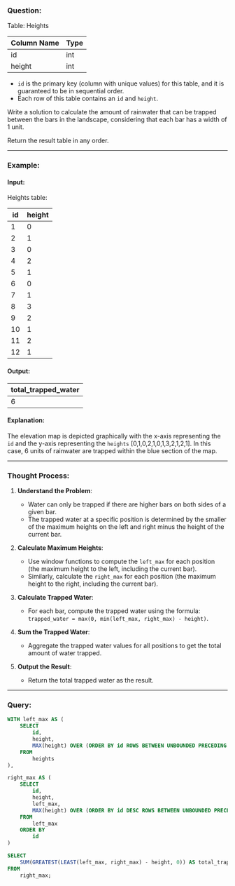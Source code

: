 ### Question:

Table: Heights

| Column Name | Type |
|-------------|------|
| id          | int  |
| height      | int  |

- `id` is the primary key (column with unique values) for this table, and it is guaranteed to be in sequential order.
- Each row of this table contains an `id` and `height`.

Write a solution to calculate the amount of rainwater that can be trapped between the bars in the landscape, considering that each bar has a width of 1 unit.

Return the result table in any order.

---

### Example:

#### Input:

Heights table:

| id  | height |
|-----|--------|
| 1   | 0      |
| 2   | 1      |
| 3   | 0      |
| 4   | 2      |
| 5   | 1      |
| 6   | 0      |
| 7   | 1      |
| 8   | 3      |
| 9   | 2      |
| 10  | 1      |
| 11  | 2      |
| 12  | 1      |

#### Output:

| total_trapped_water |
|---------------------|
| 6                   |

#### Explanation:

The elevation map is depicted graphically with the x-axis representing the `id` and the y-axis representing the `heights` [0,1,0,2,1,0,1,3,2,1,2,1]. In this case, 6 units of rainwater are trapped within the blue section of the map.

---

### Thought Process:

1. **Understand the Problem**:
   - Water can only be trapped if there are higher bars on both sides of a given bar.
   - The trapped water at a specific position is determined by the smaller of the maximum heights on the left and right minus the height of the current bar.

2. **Calculate Maximum Heights**:
   - Use window functions to compute the `left_max` for each position (the maximum height to the left, including the current bar).
   - Similarly, calculate the `right_max` for each position (the maximum height to the right, including the current bar).

3. **Calculate Trapped Water**:
   - For each bar, compute the trapped water using the formula: `trapped_water = max(0, min(left_max, right_max) - height)`.

4. **Sum the Trapped Water**:
   - Aggregate the trapped water values for all positions to get the total amount of water trapped.

5. **Output the Result**:
   - Return the total trapped water as the result.

---

### Query:

```sql
WITH left_max AS (
    SELECT 
        id,
        height,
        MAX(height) OVER (ORDER BY id ROWS BETWEEN UNBOUNDED PRECEDING AND CURRENT ROW) AS left_max
    FROM 
        heights
),

right_max AS (
    SELECT 
        id,
        height,
        left_max,
        MAX(height) OVER (ORDER BY id DESC ROWS BETWEEN UNBOUNDED PRECEDING AND CURRENT ROW) AS right_max
    FROM 
        left_max
    ORDER BY 
        id
)

SELECT 
    SUM(GREATEST(LEAST(left_max, right_max) - height, 0)) AS total_trapped_water
FROM 
    right_max;
